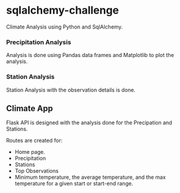 # sqlalchemy-challenge
Climate Analysis using Python and SqlAlchemy.

### Precipitation Analysis

Analysis is done using Pandas data frames and Matplotlib to plot the analysis.

### Station Analysis

Station Analysis with the observation details is done.


## Climate App

 Flask API is designed with the analysis done for the Precipation and Stations.
 
 Routes are created for:
 - Home page.
 - Precipitation
 - Stations
 - Top Observations
 - Minimum temperature, the average temperature, and the max temperature for a given start or start-end range.

 


